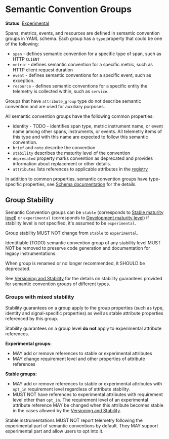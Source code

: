 <!--- Hugo front matter used to generate the website version of this page:
linkTitle: Semantic Convention Groups
aliases: [semantic-convention-groups]
--->

# Semantic Convention Groups

**Status**: [Experimental][DocumentStatus]

Spans, metrics, events, and resources are defined in semantic convention groups in YAML schema.
Each group has a `type` property that could be one of the following:

- `span` - defines semantic convention for a specific type of span, such as HTTP `CLIENT`
- `metric` - defines semantic convention for a specific metric, such as HTTP client request duration
- `event` - defines semantic conventions for a specific event, such as exception.
- `resource` - defines semantic conventions for a specific entity the telemetry is collected within,
  such as `service`.

Groups that have `attribute_group` type do not describe semantic convention and
are used for auxiliary purposes.

All semantic convention groups have the following common properties:

- identity - TODO - identifies span type, metric instrument name, or event name
  among other spans, instruments, or events.
  All telemetry items of this type and with this name are expected to follow this
  semantic convention.
- `brief` and `note` describe the convention
- `stability` describes the maturity level of the convention
- `deprecated` property marks convention as deprecated and provides information about
  replacement or other details.
- `attributes` lists references to applicable attributes in the [registry](../attributes-registry/README.md)

In addition to common properties, semantic convention groups have type-specific properties, see
[Schema documentation](https://github.com/open-telemetry/weaver/blob/main/schemas/semconv-syntax.md)
for the details.

## Group Stability

<!-- TODO: this section will need to change when https://github.com/open-telemetry/semantic-conventions/issues/1096 is implemented -->

Semantic Convention groups can be `stable` (corresponds to
[Stable maturity level][MaturityLevel]) or `experimental` (corresponds to [Development maturity level][MaturityLevel])
if stability level is not specified, it's assumed to be `experimental`.

Group stability MUST NOT change from `stable` to `experimental`.

Identifiable (TODO) semantic convention group of any stability level MUST NOT be removed
to preserve code generation and documentation for legacy instrumentations.

When group is renamed or no longer recommended, it SHOULD be deprecated.

See [Versioning and Stability][Stability] for the details on stability guarantees
provided for semantic convention groups of different types.

### Groups with mixed stability

Stability guarantees on a group apply to the group properties (such as type, identity and
signal-specific properties) as well as stable attribute properties referenced by this group.

Stability guarantees on a group level **do not** apply to experimental attribute references.

**Experimental groups:**

- MAY add or remove references to stable or experimental attributes
- MAY change requirement level and other properties of attribute references

**Stable groups:**

- MAY add or remove references to stable or experimental attributes with `opt_in`
  requirement level regardless of attribute stability.
- MUST NOT have references to experimental attributes with requirement level
  other than `opt_in`. The requirement level of an experimental attribute reference
  MAY be changed when this attribute becomes stable in the cases allowed by the
  [Versioning and Stability][Stability].

Stable instrumentations MUST NOT report telemetry following the experimental part
of semantic conventions by default. They MAY support experimental part and allow
users to opt into it.

[Stability]: https://opentelemetry.io/docs/specs/otel/versioning-and-stability/#semantic-conventions-stability
[MaturityLevel]: https://github.com/open-telemetry/oteps/blob/main/text/0232-maturity-of-otel.md
[DocumentStatus]: https://opentelemetry.io/docs/specs/otel/document-status

